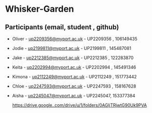 # Whisker-Garden

## Participants (email, student , github)
- Oliver - up2209356@myport.ac.uk - UP2209356 , 106149435
- Jodie - up2199811@myport.ac.uk - UP2199811 , 145487081
- Jake - up2212385@myport.ac.uk - UP2212385 , 122283870
- Keita - up2202994@myport.ac.uk - UP2202994 , 145491346
- Kimona - up2112249@myport.ac.uk - UP2112249 , 151773442
- Chloe - up2247593@myport.ac.uk - UP2247593 , 158167628
- Aisha - up2245047@myport.ac.uk - UP2245047, 153377384


  https://drive.google..com/drive/u/1/folders/0AGIjTRjwtG90Uk9PVA
